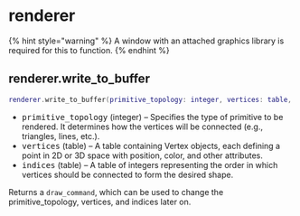 # renderer

{% hint style="warning" %}
A window with an attached graphics library is required for this to function.
{% endhint %}

## renderer.write\_to\_buffer

```lua
renderer.write_to_buffer(primitive_topology: integer, vertices: table, indices: table) -> draw_command
```

* <kbd>primitive\_topology</kbd> (integer) – Specifies the type of primitive to be rendered. It determines how the vertices will be connected (e.g., triangles, lines, etc.).&#x20;
* <kbd>vertices</kbd> (table) – A table containing Vertex objects, each defining a point in 2D or 3D space with position, color, and other attributes.&#x20;
* <kbd>indices</kbd> (table) – A table of integers representing the order in which vertices should be connected to form the desired shape.

Returns a `draw_command`, which can be used to change the primitive\_topology, vertices, and indices later on.
